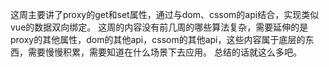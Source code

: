 这周主要讲了proxy的get和set属性，通过与dom、cssom的api结合，实现类似vue的数据双向绑定。
这周的内容没有前几周的哪些算法复杂，需要延伸的是proxy的其他属性，dom的其他api，cssom的其他api，这些内容属于底层的东西，需要慢慢积累，需要知道在什么场景下去应用。
总结的话就这么多吧。
